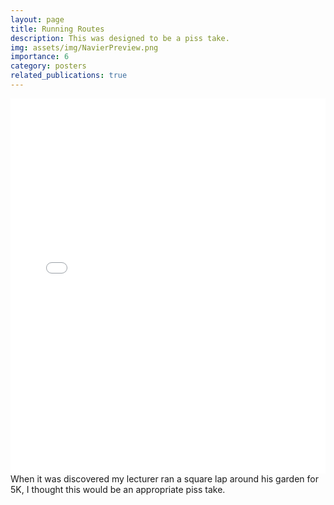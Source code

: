 ```yaml
---
layout: page
title: Running Routes
description: This was designed to be a piss take.
img: assets/img/NavierPreview.png
importance: 6
category: posters
related_publications: true
---
```




<div class="row">
    <div class="col-sm mt-3 mt-md-0">
            <embed src="/assets/pdf/posters/NavierStokes.pdf" type="application/pdf" width="100%" height="600px" />
    </div>
</div>
<div class="caption">
    When it was discovered my lecturer ran a square lap around his garden for 5K, I thought this would be an appropriate piss take.
</div>

